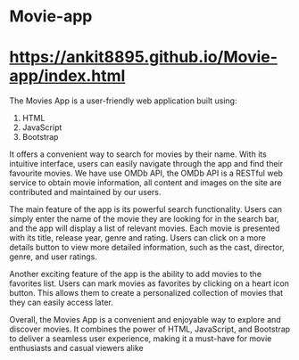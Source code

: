 # Movie-app

# https://ankit8895.github.io/Movie-app/index.html

The Movies App is a user-friendly web application built using:

1. HTML
2. JavaScript
3. Bootstrap

It offers a convenient way to search for movies by their name. With its intuitive interface, users can easily navigate through the app and find their favourite movies. We have use OMDb API, the OMDb API is a RESTful web service to obtain movie information, all content and images on the site are contributed and maintained by our users.

The main feature of the app is its powerful search functionality. Users can simply enter the name of the movie they are looking for in the search bar, and the app will display a list of relevant movies. Each movie is presented with its title, release year, genre and rating. Users can click on a more details button to view more detailed information, such as the cast, director, genre, and user ratings.

Another exciting feature of the app is the ability to add movies to the favorites list. Users can mark movies as favorites by clicking on a heart icon button. This allows them to create a personalized collection of movies that they can easily access later.

Overall, the Movies App is a convenient and enjoyable way to explore and discover movies. It combines the power of HTML, JavaScript, and Bootstrap to deliver a seamless user experience, making it a must-have for movie enthusiasts and casual viewers alike
